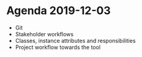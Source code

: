 #  Agenda 2019-12-03
* Git
* Stakeholder workflows
* Classes, instance attributes and responsibilities
* Project workflow towards the tool
